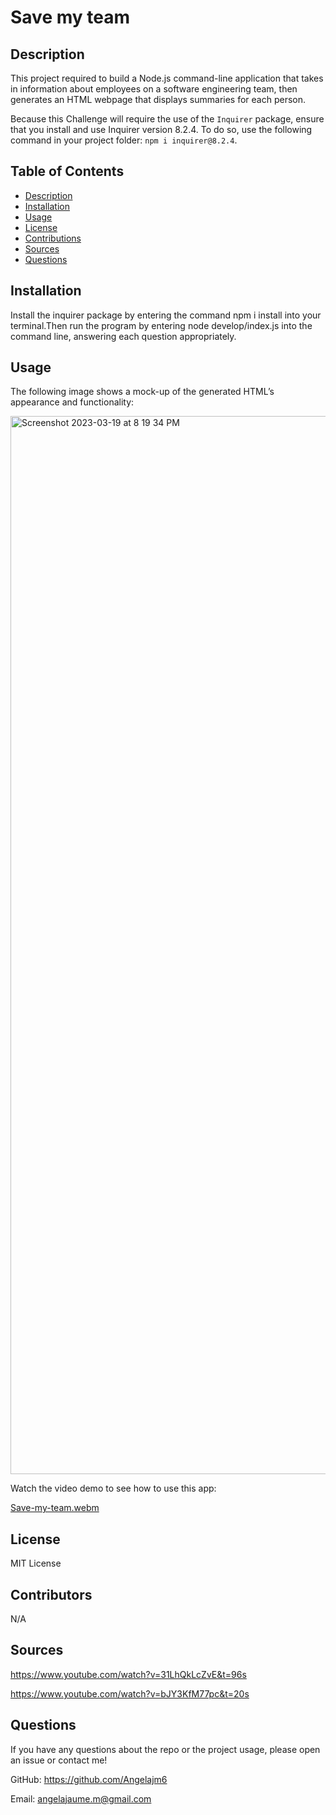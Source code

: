 # Save my team

## Description

This project required to build a Node.js command-line application that takes in information about employees on a software engineering team, then generates an HTML webpage that displays summaries for each person. 

Because this Challenge will require the use of the `Inquirer` package, ensure that you install and use Inquirer version 8.2.4. To do so, use the following command in your project folder: `npm i inquirer@8.2.4`.



## Table of Contents
- [Description](#Description)
- [Installation](#Installation)
- [Usage](#Usage)
- [License](#License)
- [Contributions](#Contributions)
- [Sources](#Sources)
- [Questions](#Questions)


## Installation
Install the inquirer package by entering the command npm i install into your terminal.Then run the program by entering node develop/index.js into the command line, answering each question appropriately.


## Usage

The following image shows a mock-up of the generated HTML’s appearance and functionality:

<img width="1693" alt="Screenshot 2023-03-19 at 8 19 34 PM" src="https://user-images.githubusercontent.com/109991922/226222114-c6bff6f5-0c26-4bca-bb05-313b3bd9b644.png">



Watch the video demo to see how to use this app:

[Save-my-team.webm](https://user-images.githubusercontent.com/109991922/226222122-3a88fbbf-4269-4d5f-9557-e9cbea2f5347.webm)




## License

MIT License

## Contributors

N/A

## Sources

https://www.youtube.com/watch?v=31LhQkLcZvE&t=96s

https://www.youtube.com/watch?v=bJY3KfM77pc&t=20s


## Questions

If you have any questions about the repo or the project usage, please open an issue or contact me!

GitHub: https://github.com/Angelajm6

Email: angelajaume.m@gmail.com
